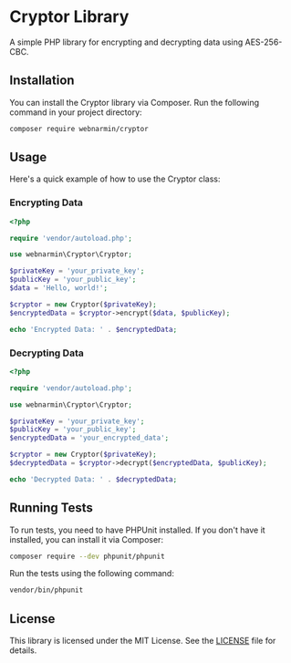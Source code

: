 # Cryptor Library

A simple PHP library for encrypting and decrypting data using AES-256-CBC.

## Installation

You can install the Cryptor library via Composer. Run the following command in your project directory:

```sh
composer require webnarmin/cryptor
```

## Usage

Here's a quick example of how to use the Cryptor class:

### Encrypting Data

```php
<?php

require 'vendor/autoload.php';

use webnarmin\Cryptor\Cryptor;

$privateKey = 'your_private_key';
$publicKey = 'your_public_key';
$data = 'Hello, world!';

$cryptor = new Cryptor($privateKey);
$encryptedData = $cryptor->encrypt($data, $publicKey);

echo 'Encrypted Data: ' . $encryptedData;
```

### Decrypting Data

```php
<?php

require 'vendor/autoload.php';

use webnarmin\Cryptor\Cryptor;

$privateKey = 'your_private_key';
$publicKey = 'your_public_key';
$encryptedData = 'your_encrypted_data';

$cryptor = new Cryptor($privateKey);
$decryptedData = $cryptor->decrypt($encryptedData, $publicKey);

echo 'Decrypted Data: ' . $decryptedData;
```

## Running Tests

To run tests, you need to have PHPUnit installed. If you don't have it installed, you can install it via Composer:

```sh
composer require --dev phpunit/phpunit
```

Run the tests using the following command:

```sh
vendor/bin/phpunit
```

## License

This library is licensed under the MIT License. See the [LICENSE](LICENSE) file for details.

